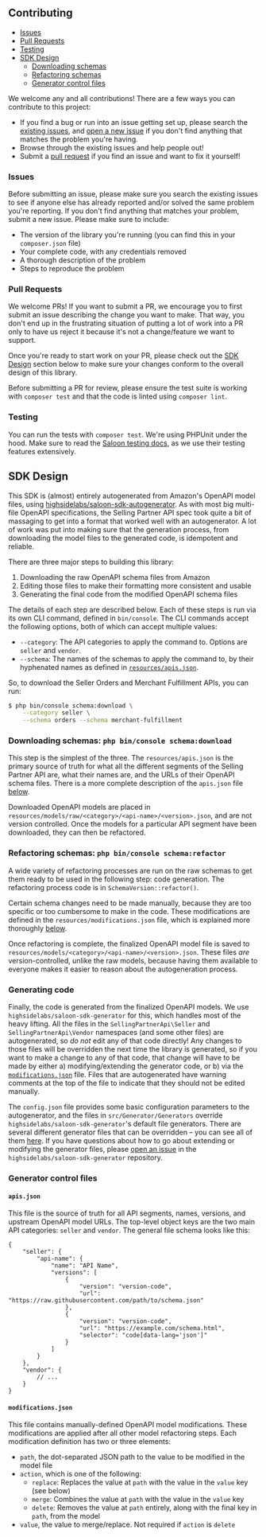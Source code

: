 Contributing
---

* [Issues](#issues)
* [Pull Requests](#pull-requests)
* [Testing](#testing)
* [SDK Design](#sdk-design)
    * [Downloading schemas](#downloading-schemas-schemadownload)
    * [Refactoring schemas](#refactoring-schemas-schemarefactor)
    * [Generator control files](#generator-control-files)

We welcome any and all contributions! There are a few ways you can contribute to this project:

* If you find a bug or run into an issue getting set up, please search the [existing issues](https://github.com/jlevers/selling-partner-api/issues), and [open a new issue](https://github.com/jlevers/selling-partner-api/issues/new) if you don't find anything that matches the problem you're having.
* Browse through the existing issues and help people out!
* Submit a [pull request](https://github.com/jlevers/selling-partner-api/pull) if you find an issue and want to fix it yourself!

### Issues

Before submitting an issue, please make sure you search the existing issues to see if anyone else has already reported and/or solved the same problem you're reporting. If you don't find anything that matches your problem, submit a new issue. Please make sure to include:

* The version of the library you're running (you can find this in your `composer.json` file)
* Your complete code, with any credentials removed
* A thorough description of the problem
* Steps to reproduce the problem

### Pull Requests

We welcome PRs! If you want to submit a PR, we encourage you to first submit an issue describing the change you want to make. That way, you don't end up in the frustrating situation of putting a lot of work into a PR only to have us reject it because it's not a change/feature we want to support.

Once you're ready to start work on your PR, please check out the [SDK Design](#sdk-design) section below to make sure your changes conform to the overall design of this library.

Before submitting a PR for review, please ensure the test suite is working with `composer test` and that the code is linted using `composer lint`.

### Testing

You can run the tests with `composer test`. We're using PHPUnit under the hood. Make sure to read the [Saloon testing docs](https://docs.saloon.dev/the-basics/testing), as we use their testing features extensively.

## SDK Design

This SDK is (almost) entirely autogenerated from Amazon's OpenAPI model files, using [highsidelabs/saloon-sdk-autogenerator](https://github.com/highsidelabs/saloon-sdk-autogenerator). As with most big multi-file OpenAPI specifications, the Selling Partner API spec took quite a bit of massaging to get into a format that worked well with an autogenerator. A lot of work was put into making sure that the generation process, from downloading the model files to the generated code, is idempotent and reliable.

There are three major steps to building this library:

1. Downloading the raw OpenAPI schema files from Amazon
2. Editing those files to make their formatting more consistent and usable
3. Generating the final code from the modified OpenAPI schema files

The details of each step are described below. Each of these steps is run via its own CLI command, defined in `bin/console`. The CLI commands accept the following options, both of which can accept multiple values:

* `--category`: The API categories to apply the command to. Options are `seller` and `vendor`.
* `--schema`: The names of the schemas to apply the command to, by their hyphenated names as defined in [`resources/apis.json`](#apisjson).

So, to download the Seller Orders and Merchant Fulfillment APIs, you can run:

```bash
$ php bin/console schema:download \
    --category seller \
    --schema orders --schema merchant-fulfillment
```

### Downloading schemas: `php bin/console schema:download`

This step is the simplest of the three. The `resources/apis.json` is the primary source of truth for what all the different segments of the Selling Partner API are, what their names are, and the URLs of their OpenAPI schema files. There is a more complete description of the `apis.json` file [below](#apisjson).

Downloaded OpenAPI models are placed in `resources/models/raw/<category>/<api-name>/<version>.json`, and are not version controlled. Once the models for a particular API segment have been downloaded, they can then be refactored.

### Refactoring schemas: `php bin/console schema:refactor`

A wide variety of refactoring processes are run on the raw schemas to get them ready to be used in the following step: code generation. The refactoring process code is in `SchemaVersion::refactor()`.

Certain schema changes need to be made manually, because they are too specific or too cumbersome to make in the code. These modifications are defined in the `resources/modifications.json` file, which is explained more thoroughly [below](#modificationsjson).

Once refactoring is complete, the finalized OpenAPI model file is saved to `resources/models/<category>/<api-name>/<version>.json`. These files _are_ version-controlled, unlike the raw models, because having them available to everyone makes it easier to reason about the autogeneration process.

### Generating code

Finally, the code is generated from the finalized OpenAPI models. We use `highsidelabs/saloon-sdk-generator` for this, which handles most of the heavy lifting. All the files in the `SellingPartnerApi\Seller` and `SellingPartnerApi\Vendor` namespaces (and some other files) are autogenerated, so _do not_ edit any of that code directly! Any changes to those files will be overridden the next time the library is generated, so if you want to make a change to any of that code, that change will have to be made by either a) modifying/extending the generator code, or b) via the [`modifications.json`](#modificationsjson) file. Files that are autogenerated have warning comments at the top of the file to indicate that they should not be edited manually.

The `config.json` file provides some basic configuration parameters to the autogenerator, and the files in `src/Generator/Generators` override `highsidelabs/saloon-sdk-generator`'s default file generators. There are several different generator files that can be overridden – you can see all of them [here](https://github.com/highsidelabs/saloon-sdk-generator/tree/master/src/Generators). If you have questions about how to go about extending or modifying the generator files, please [open an issue](https://github.com/highsidelabs/saloon-sdk-generator/issues) in the `highsidelabs/saloon-sdk-generator` repository.

### Generator control files

#### `apis.json`

This file is the source of truth for all API segments, names, versions, and upstream OpenAPI model URLs. The top-level object keys are the two main API categories: `seller` and `vendor`. The general file schema looks like this:

```jsonc
{
    "seller": {
        "api-name": {
            "name": "API Name",
            "versions": [
                {
                    "version": "version-code",
                    "url": "https://raw.githubusercontent.com/path/to/schema.json"
                },
                {
                    "version": "version-code",
                    "url": "https://example.com/schema.html",
                    "selector": "code[data-lang='json']"
                }
            ]
        }
    },
    "vendor": {
        // ...
    }
}
```

#### `modifications.json`

This file contains manually-defined OpenAPI model modifications. These modifications are applied after all other model refactoring steps. Each modification definition has two or three elements:

* `path`, the dot-separated JSON path to the value to be modified in the model file
* `action`, which is one of the following:
    * `replace`: Replaces the value at `path` with the value in the `value` key (see below)
    * `merge`: Combines the value at `path` with the value in the `value` key
    * `delete`: Removes the value at `path` entirely, along with the final key in `path`, from the model
* `value`, the value to merge/replace. Not required if `action` is `delete`
